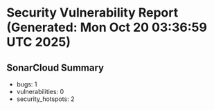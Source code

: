 # Security Vulnerability Report (Generated: Mon Oct 20 03:36:59 UTC 2025)


## SonarCloud Summary
* bugs: 1
* vulnerabilities: 0
* security_hotspots: 2
